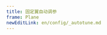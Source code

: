 ```yaml
---
title: 固定翼自动调参
frame: Plane
newEditLink: en/config/_autotune.md
---
```


<!--@include: _autotune.md-->
